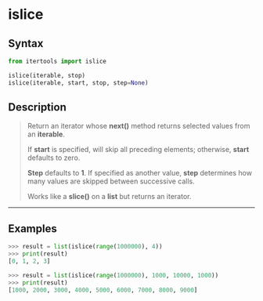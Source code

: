 # islice

## Syntax

```python
from itertools import islice

islice(iterable, stop)
islice(iterable, start, stop, step=None)
```

## Description

> Return an iterator whose **next()** method returns selected values from an
> **iterable**.
>
> If **start** is specified, will skip all preceding elements; otherwise,
> **start** defaults to zero.
>
> **Step** defaults to **1**. If specified as another value, **step** determines
> how many values are skipped between successive calls.
>
> Works like a **slice()** on a **list** but returns an iterator.

---

## Examples

```python
>>> result = list(islice(range(1000000), 4))
>>> print(result)
[0, 1, 2, 3]
```

```python
>>> result = list(islice(range(1000000), 1000, 10000, 1000))
>>> print(result)
[1000, 2000, 3000, 4000, 5000, 6000, 7000, 8000, 9000]
```
